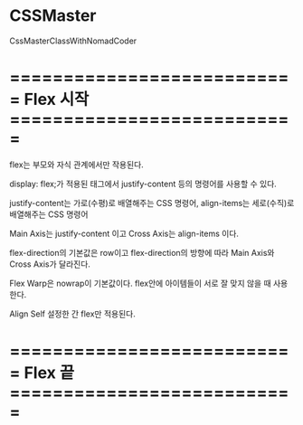 # CSSMaster

CssMasterClassWithNomadCoder

# =========================== Flex 시작 ===========================

flex는 부모와 자식 관계에서만 작용된다.

display: flex;가 적용된 태그에서 justify-content 등의 명령어를 사용할 수 있다.

justify-content는 가로(수평)로 배열해주는 CSS 명령어, align-items는 세로(수직)로 배열해주는 CSS 명령어

Main Axis는 justify-content 이고 Cross Axis는 align-items 이다.

flex-direction의 기본값은 row이고 flex-direction의 방향에 따라 Main Axis와 Cross Axis가 달라진다.

Flex Warp은 nowrap이 기본값이다. flex안에 아이템들이 서로 잘 맞지 않을 때 사용한다.

Align Self 설정한 간 flex만 적용된다.

# =========================== Flex 끝 ===========================
